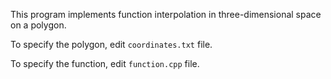 This program implements function interpolation in three-dimensional space on a polygon.

To specify the polygon, edit `coordinates.txt` file.

To specify the function, edit `function.cpp` file.
